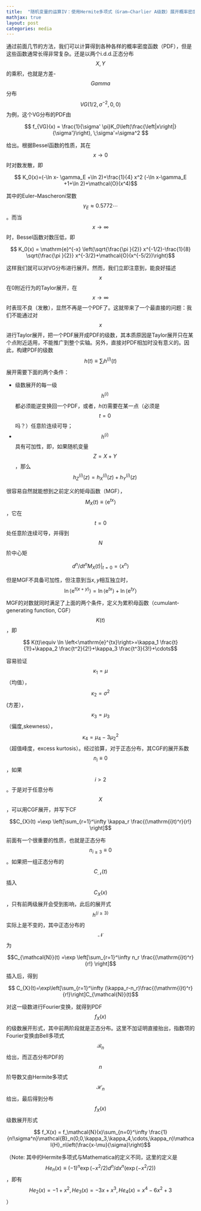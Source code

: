 ```yaml
---
title:  "随机变量的运算IV：使用Hermite多项式（Gram–Charlier A级数）展开概率密度分布"
mathjax: true
layout: post
categories: media
---
```


通过前面几节的方法，我们可以计算得到各种各样的概率密度函数（PDF），但是这些函数通常长得非常复杂。还是以两个i.d.d.正态分布$$X, Y$$的乘积，也就是方差-$$Gamma$$分布$$VG(1/2,\sigma^{-2},0,0)$$为例，这个VG分布的PDF由

$$ f_{VG}(x) = \frac{1}{\sigma' \pi}K_0\left(\frac{\left|x\right|}{\sigma'}\right), \;\sigma'=\sigma^2 $$

给出。根据Bessel函数的性质，其在$$x\to0$$时对数发散，即


$$ K_0(x)=(-\ln x- \gamma_E +\ln 2)+\frac{1}{4} x^2 (-\ln x-\gamma_E +1+\ln 2)+\mathcal{O}(x^4)$$

其中的Euler–Mascheroni常数$$ \gamma_E\approx 0.5772\cdots$$。而当$$x\to \infty$$时，Bessel函数对数压低，即

$$ K_0(x) = \mathrm{e}^{-x} \left(\sqrt{\frac{\pi }{2}} x^{-1/2}-\frac{1}{8} \sqrt{\frac{\pi }{2}} x^{-3/2}+\mathcal{O}(x^{-5/2})\right)$$

这样我们就可以对VG分布进行展开。然而，我们立即注意到，能良好描述$$x$$在0附近行为的Taylor展开，在$$x\to\infty $$时表现不良（发散），显然不再是一个PDF了。这就带来了一个最直接的问题：我们不能通过对$$x$$进行Taylor展开，把一个PDF展开成PDF的级数，其本质原因是Taylor展开只在某个点附近适用，不能推广到整个实轴。另外，直接对PDF相加时没有意义的。因此，构建PDF的级数$$ h(t)\equiv \sum_i h^{(i)}(t)$$展开需要下面的两个条件：

- 级数展开的每一级$$h^{(i)}$$都必须能逆变换回一个PDF，或者，$h(t)$需要在某一点（必须是$$t=0$$吗？）任意阶连续可导；
- $$h^{(i)}$$具有可加性，即，如果随机变量$$Z=X+Y$$，那么$$ h^{(i)}_Z(z) = h^{(i)}_X(z)+h^{(i)}_Y(z)$$

很容易自然就能想到之前定义的矩母函数（MGF），$$M_{X}(t)\equiv \left<\mathrm{e}^{tx}\right> $$，它在$$t=0 $$处任意阶连续可导，并得到$$N$$阶中心矩

$$ \left. d^{n}/dt^n M_X(t) \right|_{t=0} = \left<x^n\right> $$

但是MGF不具备可加性，但注意到当$x,y$相互独立时，
$$ \ln\left<\mathrm{e}^{t(x+y)}\right>=\ln\left<\mathrm{e}^{tx}\right>+\ln\left<\mathrm{e}^{ty}\right>$$

MGF的对数就同时满足了上面的两个条件，定义为累积母函数（cumulant-generating function, CGF）$$ K(t)$$，即

$$ K(t)\equiv \ln \left<\mathrm{e}^{tx}\right>=\kappa_1 \frac{t}{1!}+\kappa_2 \frac{t^2}{2!}+\kappa_3 \frac{t^3}{3!}+\cdots$$

容易验证$$ \kappa_1=\mu$$（均值），$$\kappa_2=\sigma^2$$ (方差），$$ \kappa_3=\mu_3$$（偏度,skewness），$$ \kappa_4=\mu_4-3\mu_2^2$$（超值峰度，excess kurtosis）。经过验算，对于正态分布，其CGF的展开系数$$n_{i}\equiv 0$$，如果$$i>2$$。于是对于任意分布$$X$$，可以用CGF展开，并写下CF

$$C_{X}(t) =\exp \left[\sum_{r=1}^\infty \kappa_r \frac{(\mathrm{i}t)^r}{r!} \right]$$

前面有一个很重要的性质，也就是正态分布$$ n_{i\ge3}\equiv 0$$。如果把一组正态分布的$$C_{\mathcal{N}}(t)$$插入$$C_X(x)$$，只有前两级展开会受到影响，此后的展开式$$h^{(i\ge 3)}$$实际上是不变的，其中正态分布的$$ \mathcal{N}$$为

$$C_{\mathcal{N}}(t) =\exp \left[\sum_{r=1}^\infty n_r \frac{(\mathrm{i}t)^r}{r!} \right]$$

插入后，得到

$$ C_{X}(t)=\exp\left[\sum_{r=1}^\infty (\kappa_r-n_r)\frac{(\mathrm{i}t)^r}{r!}\right]C_{\mathcal{N}}(t)$$

对这一级数进行Fourier变换，就得到PDF$$f_X(x)$$的级数展开形式，其中前两阶段就是正态分布。这里不加证明直接抬出，指数项的Fourier变换由Bell多项式$$ \mathcal{B}_n$$给出，而正态分布PDF的$$n$$阶导数又由Hermite多项式$$\mathcal{H}_n$$给出，最后得到分布$$f_X(x)$$ 级数展开形式

$$ f_X(x) = f_\mathcal{N}(x)\sum_{n=0}^\infty \frac{1}{n!\sigma^n}\mathcal{B}_n(0,0,\kappa_3,\kappa_4,\cdots,\kappa_n)\mathcal{H}_n\left(\frac{x-\mu}{\sigma}\right)$$

（Note: 其中的Hermite多项式与Mathematica的定义不同，这里的定义是$$He_{n}(x)\equiv (-1)^n \exp(-x^2/2) d^n/dx^n (\exp(-x^2/2)) $$，即有$$He_2(x)=-1+x^2, He_3(x)=-3x+x^3, He_4(x)=x^4-6 x^2+3 $$）

